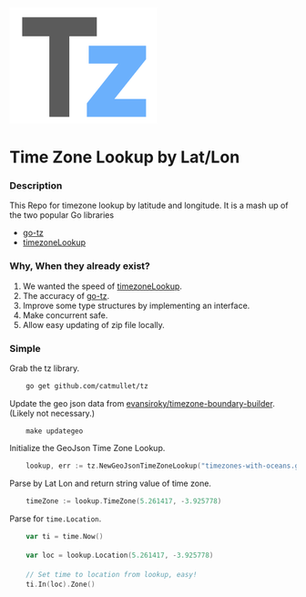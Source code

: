 ![](https://raw.githubusercontent.com/catmullet/tz/master/assets/tz.png)
# Time Zone Lookup by Lat/Lon
### Description
This Repo for timezone lookup by latitude and longitude. It is a mash up of the two popular Go libraries
* [go-tz](https://github.com/ugjka/go-tz)
* [timezoneLookup](https://github.com/evanoberholster/timezoneLookup)
### Why, When they already exist?
1. We wanted the speed of [timezoneLookup](https://github.com/evanoberholster/timezoneLookup).
2. The accuracy of [go-tz](https://github.com/ugjka/go-tz).
3. Improve some type structures by implementing an interface.
4. Make concurrent safe.
5. Allow easy updating of zip file locally.
### Simple
Grab the tz library.
```zsh
    go get github.com/catmullet/tz
```
Update the geo json data from [evansiroky/timezone-boundary-builder](https://github.com/evansiroky/timezone-boundary-builder). (Likely not necessary.)
```shell
    make updategeo
```
Initialize the GeoJson Time Zone Lookup.
```go 
    lookup, err := tz.NewGeoJsonTimeZoneLookup("timezones-with-oceans.geojson.zip")
```
Parse by Lat Lon and return string value of time zone.
```go 
    timeZone := lookup.TimeZone(5.261417, -3.925778)
```
Parse for ```time.Location```.
```go
    var ti = time.Now()
    
    var loc = lookup.Location(5.261417, -3.925778)
    
    // Set time to location from lookup, easy!
    ti.In(loc).Zone()
```